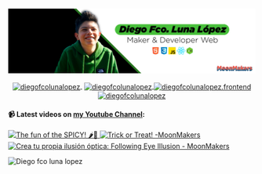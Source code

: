 ![Hi 👋, I'm Diego Fco Luna lopez, A passionate frontend developer 👨‍💻 from Hidalgo, Mexico 🇲🇽 ](./src/Banner_Github.jpeg)

<p align="center">
   <a href="https://youtube.com/moonmakers" target="blank" style='margin-right:4px'>
    <img align="center" src="https://cdn.jsdelivr.net/npm/simple-icons@3.0.1/icons/youtube.svg" alt="diegofcolunalopez" height="28px" width="28px" />
  </a>
  <a href="https://twitter.com/DiegoFr60708711" target="blank">
    <img align="center" src="https://cdn.jsdelivr.net/npm/simple-icons@3.0.1/icons/twitter.svg" alt="diegofcolunalopez" height="28px" width="28px" />
  </a>
  <a href="https://fb.com/DiegoFcoLuna" target="blank">
    <img align="center" src="https://cdn.jsdelivr.net/npm/simple-icons@3.0.1/icons/facebook.svg" alt="diegofcolunalopez.frontend" height="28px" width="28px" />
  </a>
  <a href="https://instagram.com/diegofcolunalopez" target="blank">
    <img align="center" src="https://cdn.jsdelivr.net/npm/simple-icons@3.0.1/icons/instagram.svg" alt="diegofcolunalopez" height="28px" width="28px" />
  </a>
</p>

#### 📹 Latest videos on [my Youtube Channel](https://youtube.com/moonmakers):

  <a href='https://www.youtube.com/watch?v=jzjRtBd-WTE' target='_blank'>
    <img width='30%' src='https://img.youtube.com/vi/jzjRtBd-WTE/mqdefault.jpg' alt='The fun of the SPICY! 🌶🥵' />
  </a>
  <a href='https://www.youtube.com/watch?v=717UjxQGtlc' target='_blank'>
    <img width='30%' src='https://img.youtube.com/vi/717UjxQGtlc/mqdefault.jpg' alt='Trick or Treat! -MoonMakers' />
  </a>
  <a href='https://www.youtube.com/watch?v=0fC9OSQmIQg' target='_blank'>
    <img width='30%' src='https://img.youtube.com/vi/0fC9OSQmIQg/mqdefault.jpg' alt='Crea tu propia ilusión óptica: Following Eye Illusion - MoonMakers' />
  </a>


![Diego fco luna lopez](https://github-readme-stats.vercel.app/api?username=Diego-Luna&show_icons=true&title_color=fff&icon_color=79ff97&text_color=9f9f9f&bg_color=151515)
